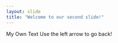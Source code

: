 ```yaml
---
layout: slide
title: "Welcome to our second slide!"
---
```

My Own Text
Use the left arrow to go back!

